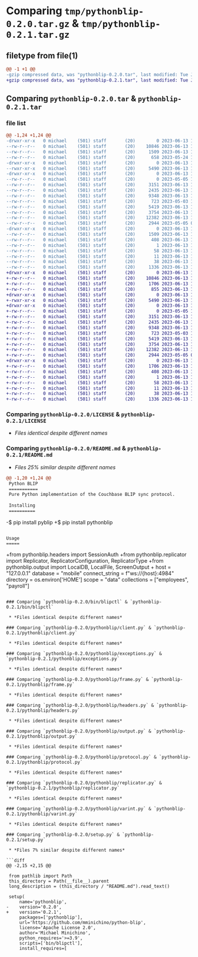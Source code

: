 # Comparing `tmp/pythonblip-0.2.0.tar.gz` & `tmp/pythonblip-0.2.1.tar.gz`

## filetype from file(1)

```diff
@@ -1 +1 @@
-gzip compressed data, was "pythonblip-0.2.0.tar", last modified: Tue Jun 13 14:50:00 2023, max compression
+gzip compressed data, was "pythonblip-0.2.1.tar", last modified: Tue Jun 13 14:55:28 2023, max compression
```

## Comparing `pythonblip-0.2.0.tar` & `pythonblip-0.2.1.tar`

### file list

```diff
@@ -1,24 +1,24 @@
-drwxr-xr-x   0 michael    (501) staff       (20)        0 2023-06-13 14:50:00.335625 pythonblip-0.2.0/
--rw-r--r--   0 michael    (501) staff       (20)    10846 2023-06-13 13:55:12.000000 pythonblip-0.2.0/LICENSE
--rw-r--r--   0 michael    (501) staff       (20)     1509 2023-06-13 14:50:00.335482 pythonblip-0.2.0/PKG-INFO
--rw-r--r--   0 michael    (501) staff       (20)      658 2023-05-24 14:31:03.000000 pythonblip-0.2.0/README.md
-drwxr-xr-x   0 michael    (501) staff       (20)        0 2023-06-13 14:50:00.314097 pythonblip-0.2.0/bin/
--rwxr-xr-x   0 michael    (501) staff       (20)     5490 2023-06-13 14:13:04.000000 pythonblip-0.2.0/bin/blipctl
-drwxr-xr-x   0 michael    (501) staff       (20)        0 2023-06-13 14:50:00.318909 pythonblip-0.2.0/pythonblip/
--rw-r--r--   0 michael    (501) staff       (20)        0 2023-05-05 19:03:37.000000 pythonblip-0.2.0/pythonblip/__init__.py
--rw-r--r--   0 michael    (501) staff       (20)     3151 2023-06-13 14:13:04.000000 pythonblip-0.2.0/pythonblip/client.py
--rw-r--r--   0 michael    (501) staff       (20)     2435 2023-06-13 14:13:04.000000 pythonblip-0.2.0/pythonblip/exceptions.py
--rw-r--r--   0 michael    (501) staff       (20)     9348 2023-06-13 14:13:04.000000 pythonblip-0.2.0/pythonblip/frame.py
--rw-r--r--   0 michael    (501) staff       (20)      723 2023-05-03 18:22:12.000000 pythonblip-0.2.0/pythonblip/headers.py
--rw-r--r--   0 michael    (501) staff       (20)     5419 2023-06-13 14:13:04.000000 pythonblip-0.2.0/pythonblip/output.py
--rw-r--r--   0 michael    (501) staff       (20)     3754 2023-06-13 14:13:04.000000 pythonblip-0.2.0/pythonblip/protocol.py
--rw-r--r--   0 michael    (501) staff       (20)    12382 2023-06-13 14:13:04.000000 pythonblip-0.2.0/pythonblip/replicator.py
--rw-r--r--   0 michael    (501) staff       (20)     2944 2023-05-05 00:55:25.000000 pythonblip-0.2.0/pythonblip/varint.py
-drwxr-xr-x   0 michael    (501) staff       (20)        0 2023-06-13 14:50:00.335244 pythonblip-0.2.0/pythonblip.egg-info/
--rw-r--r--   0 michael    (501) staff       (20)     1509 2023-06-13 14:50:00.000000 pythonblip-0.2.0/pythonblip.egg-info/PKG-INFO
--rw-r--r--   0 michael    (501) staff       (20)      408 2023-06-13 14:50:00.000000 pythonblip-0.2.0/pythonblip.egg-info/SOURCES.txt
--rw-r--r--   0 michael    (501) staff       (20)        1 2023-06-13 14:50:00.000000 pythonblip-0.2.0/pythonblip.egg-info/dependency_links.txt
--rw-r--r--   0 michael    (501) staff       (20)       58 2023-06-13 14:50:00.000000 pythonblip-0.2.0/pythonblip.egg-info/requires.txt
--rw-r--r--   0 michael    (501) staff       (20)       11 2023-06-13 14:50:00.000000 pythonblip-0.2.0/pythonblip.egg-info/top_level.txt
--rw-r--r--   0 michael    (501) staff       (20)       38 2023-06-13 14:50:00.335670 pythonblip-0.2.0/setup.cfg
--rw-r--r--   0 michael    (501) staff       (20)     1336 2023-06-13 14:13:04.000000 pythonblip-0.2.0/setup.py
+drwxr-xr-x   0 michael    (501) staff       (20)        0 2023-06-13 14:55:28.330933 pythonblip-0.2.1/
+-rw-r--r--   0 michael    (501) staff       (20)    10846 2023-06-13 13:55:12.000000 pythonblip-0.2.1/LICENSE
+-rw-r--r--   0 michael    (501) staff       (20)     1706 2023-06-13 14:55:28.330743 pythonblip-0.2.1/PKG-INFO
+-rw-r--r--   0 michael    (501) staff       (20)      855 2023-06-13 14:54:16.000000 pythonblip-0.2.1/README.md
+drwxr-xr-x   0 michael    (501) staff       (20)        0 2023-06-13 14:55:28.190397 pythonblip-0.2.1/bin/
+-rwxr-xr-x   0 michael    (501) staff       (20)     5490 2023-06-13 14:13:04.000000 pythonblip-0.2.1/bin/blipctl
+drwxr-xr-x   0 michael    (501) staff       (20)        0 2023-06-13 14:55:28.232447 pythonblip-0.2.1/pythonblip/
+-rw-r--r--   0 michael    (501) staff       (20)        0 2023-05-05 19:03:37.000000 pythonblip-0.2.1/pythonblip/__init__.py
+-rw-r--r--   0 michael    (501) staff       (20)     3151 2023-06-13 14:13:04.000000 pythonblip-0.2.1/pythonblip/client.py
+-rw-r--r--   0 michael    (501) staff       (20)     2435 2023-06-13 14:13:04.000000 pythonblip-0.2.1/pythonblip/exceptions.py
+-rw-r--r--   0 michael    (501) staff       (20)     9348 2023-06-13 14:13:04.000000 pythonblip-0.2.1/pythonblip/frame.py
+-rw-r--r--   0 michael    (501) staff       (20)      723 2023-05-03 18:22:12.000000 pythonblip-0.2.1/pythonblip/headers.py
+-rw-r--r--   0 michael    (501) staff       (20)     5419 2023-06-13 14:13:04.000000 pythonblip-0.2.1/pythonblip/output.py
+-rw-r--r--   0 michael    (501) staff       (20)     3754 2023-06-13 14:13:04.000000 pythonblip-0.2.1/pythonblip/protocol.py
+-rw-r--r--   0 michael    (501) staff       (20)    12382 2023-06-13 14:13:04.000000 pythonblip-0.2.1/pythonblip/replicator.py
+-rw-r--r--   0 michael    (501) staff       (20)     2944 2023-05-05 00:55:25.000000 pythonblip-0.2.1/pythonblip/varint.py
+drwxr-xr-x   0 michael    (501) staff       (20)        0 2023-06-13 14:55:28.330406 pythonblip-0.2.1/pythonblip.egg-info/
+-rw-r--r--   0 michael    (501) staff       (20)     1706 2023-06-13 14:55:28.000000 pythonblip-0.2.1/pythonblip.egg-info/PKG-INFO
+-rw-r--r--   0 michael    (501) staff       (20)      408 2023-06-13 14:55:28.000000 pythonblip-0.2.1/pythonblip.egg-info/SOURCES.txt
+-rw-r--r--   0 michael    (501) staff       (20)        1 2023-06-13 14:55:28.000000 pythonblip-0.2.1/pythonblip.egg-info/dependency_links.txt
+-rw-r--r--   0 michael    (501) staff       (20)       58 2023-06-13 14:55:28.000000 pythonblip-0.2.1/pythonblip.egg-info/requires.txt
+-rw-r--r--   0 michael    (501) staff       (20)       11 2023-06-13 14:55:28.000000 pythonblip-0.2.1/pythonblip.egg-info/top_level.txt
+-rw-r--r--   0 michael    (501) staff       (20)       38 2023-06-13 14:55:28.330997 pythonblip-0.2.1/setup.cfg
+-rw-r--r--   0 michael    (501) staff       (20)     1336 2023-06-13 14:54:57.000000 pythonblip-0.2.1/setup.py
```

### Comparing `pythonblip-0.2.0/LICENSE` & `pythonblip-0.2.1/LICENSE`

 * *Files identical despite different names*

### Comparing `pythonblip-0.2.0/README.md` & `pythonblip-0.2.1/README.md`

 * *Files 25% similar despite different names*

```diff
@@ -1,20 +1,24 @@
 Python BLIP
 ===========
 Pure Python implementation of the Couchbase BLIP sync protocol.
 
 Installing
 ==========
 ```
-$ pip install pyblip
+$ pip install pythonblip
 ```
 
 Usage
 =====
 ```
+from pythonblip.headers import SessionAuth
+from pythonblip.replicator import Replicator, ReplicatorConfiguration, ReplicatorType
+from pythonblip.output import LocalDB, LocalFile, ScreenOutput
+
 host = "127.0.0.1"
 database = "mobile"
 connect_string = f"ws://{host}:4984"
 directory = os.environ['HOME']
 scope = "data"
 collections = ["employees", "payroll"]
```

### Comparing `pythonblip-0.2.0/bin/blipctl` & `pythonblip-0.2.1/bin/blipctl`

 * *Files identical despite different names*

### Comparing `pythonblip-0.2.0/pythonblip/client.py` & `pythonblip-0.2.1/pythonblip/client.py`

 * *Files identical despite different names*

### Comparing `pythonblip-0.2.0/pythonblip/exceptions.py` & `pythonblip-0.2.1/pythonblip/exceptions.py`

 * *Files identical despite different names*

### Comparing `pythonblip-0.2.0/pythonblip/frame.py` & `pythonblip-0.2.1/pythonblip/frame.py`

 * *Files identical despite different names*

### Comparing `pythonblip-0.2.0/pythonblip/headers.py` & `pythonblip-0.2.1/pythonblip/headers.py`

 * *Files identical despite different names*

### Comparing `pythonblip-0.2.0/pythonblip/output.py` & `pythonblip-0.2.1/pythonblip/output.py`

 * *Files identical despite different names*

### Comparing `pythonblip-0.2.0/pythonblip/protocol.py` & `pythonblip-0.2.1/pythonblip/protocol.py`

 * *Files identical despite different names*

### Comparing `pythonblip-0.2.0/pythonblip/replicator.py` & `pythonblip-0.2.1/pythonblip/replicator.py`

 * *Files identical despite different names*

### Comparing `pythonblip-0.2.0/pythonblip/varint.py` & `pythonblip-0.2.1/pythonblip/varint.py`

 * *Files identical despite different names*

### Comparing `pythonblip-0.2.0/setup.py` & `pythonblip-0.2.1/setup.py`

 * *Files 7% similar despite different names*

```diff
@@ -2,15 +2,15 @@
 
 from pathlib import Path
 this_directory = Path(__file__).parent
 long_description = (this_directory / "README.md").read_text()
 
 setup(
     name='pythonblip',
-    version='0.2.0',
+    version='0.2.1',
     packages=['pythonblip'],
     url='https://github.com/mminichino/python-blip',
     license='Apache License 2.0',
     author='Michael Minichino',
     python_requires='>=3.9',
     scripts=['bin/blipctl'],
     install_requires=[
```

